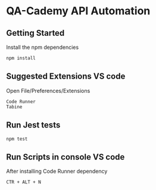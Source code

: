 # QA-Cademy API Automation

## Getting Started
Install the npm dependencies
````
npm install
````
## Suggested Extensions VS code
Open File/Preferences/Extensions
````
Code Runner
Tabine
````
## Run Jest tests
````
npm test
````
## Run Scripts in console VS code
After installing Code Runner dependency
````
CTR + ALT + N
````
